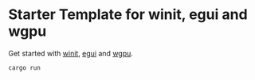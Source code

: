# Starter Template for winit, egui and wgpu

Get started with [winit](https://github.com/rust-windowing/winit), [egui](https://github.com/emilk/egui) and [wgpu](https://github.com/gfx-rs/wgpu).

`cargo run`

